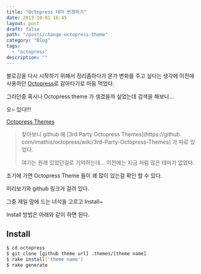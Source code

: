 ```yaml
---
title: "Octopress 테마 변경하기"
date: 2013-10-01 16:45
layout: post
draft: false
path: "/posts/change-octopress-theme"
category: "Blog"
tags: 
  - "octopress"
description: ""  
---
```


블로깅을 다시 시작하기 위해서 정리좀하다가 몬가 변화를 주고 싶다는 생각에 이전에 사용하던 [Octopress](http://octopress.org)로 갈아타기로 마음 먹었다.

그러던중 혹시나 Octopress theme 가 생겼을까 싶었는데 검색을 해보니...

오~ 있다!!!

[Octopress Themes](http://opthemes.com)

> 찾아보니 github 에 [3rd Party Octopress Themes](https://github. com/imathis/octopress/wiki/3rd-Party-Octopress-Themes) 가 따로 있었다.
>
> 여기는 원래 있었던걸로 기억하는데... 이전에는 지금 처럼 많은 테마가 없었다.

조기에 가면 Octopress Theme 들이 꽤 많이 있는걸 확인 할 수 있다.

미리보기와 github 링크가 걸려 있다.

그중 제일 맘에 드는 녀석을 고르고 Install~

Install 방법은 아래와 같이 하면 된다.

## Install

```bash
$ cd octopress
$ git clone [github theme url] .themes/[theme name]
$ rake install['theme name']
$ rake generate
```
